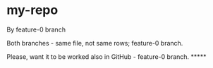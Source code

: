 # my-repo

By feature-0 branch

Both branches - same file, not same rows; feature-0 branch.

Please, want it to be worked also in GitHub - feature-0 branch. *****
